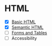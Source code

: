 # HTML

- [x] [Basic HTML](./01-basic-html/README.md)
- [x] [Semantic HTML](./02-sematic-html/README.md)
- [ ] [Forms and Tables](./03-forms-and-tables/README.md)
- [ ] Accessibility
